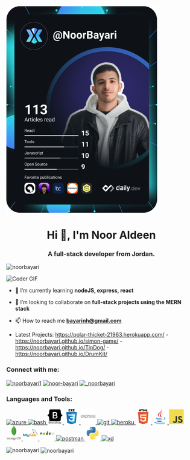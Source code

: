 <a href="https://app.daily.dev/DailyDevTips"><img src="https://github.com/NoorBayari/NoorBayari/blob/main/devcard.svg" width="400" alt="Noor Aldeen Dev Card"/></a>

<h1 align="center">Hi 👋, I'm Noor Aldeen</h1>
<h3 align="center">A full-stack developer from Jordan.</h3>

<p align="left"> <img src="https://komarev.com/ghpvc/?username=noorbayari" alt="noorbayari" /> </p>

 <img src="https://gist.github.com/Prince-Shivaram/106aa0f37f016eda7ec65de5acb90471/raw/760aff1fe331f8a445d4573aa88fd2ec16e72b83/My-work.gif" alt="Coder GIF" >

- 🌱 I’m currently learning **nodeJS, express, react**

- 👯 I’m looking to collaborate on **full-stack projects using the MERN stack**

- 📫 How to reach me **bayarinh@gmail.com**

- Latest Projects: https://polar-thicket-21963.herokuapp.com/ - https://noorbayari.github.io/simon-game/ - https://noorbayari.github.io/TinDog/ - https://noorbayari.github.io/DrumKit/

<p align="left">
<h3 align="left">Connect with me:</h3>
<a href="https://twitter.com/noorbayari1" target="blank"><img align="center" src="https://cdn.jsdelivr.net/npm/simple-icons@3.0.1/icons/twitter.svg" alt="noorbayari1" height="30" width="40" /></a>
<a href="https://linkedin.com/in/noor-bayari" target="blank"><img align="center" src="https://cdn.jsdelivr.net/npm/simple-icons@3.0.1/icons/linkedin.svg" alt="noor-bayari" height="30" width="40" /></a>
<a href="https://instagram.com/_noorbayari" target="blank"><img align="center" src="https://cdn.jsdelivr.net/npm/simple-icons@3.0.1/icons/instagram.svg" alt="_noorbayari" height="30" width="40" /></a>
</p>

<h3 align="left">Languages and Tools:</h3>
<p align="left"> <a href="https://azure.microsoft.com/en-in/" target="_blank"> <img src="https://www.vectorlogo.zone/logos/microsoft_azure/microsoft_azure-icon.svg" alt="azure" width="40" height="40"/> </a> <a href="https://www.gnu.org/software/bash/" target="_blank"> <img src="https://www.vectorlogo.zone/logos/gnu_bash/gnu_bash-icon.svg" alt="bash" width="40" height="40"/> </a> <a href="https://getbootstrap.com" target="_blank"> <img src="https://raw.githubusercontent.com/devicons/devicon/master/icons/bootstrap/bootstrap-plain-wordmark.svg" alt="bootstrap" width="40" height="40"/> </a> <a href="https://www.w3schools.com/css/" target="_blank"> <img src="https://raw.githubusercontent.com/devicons/devicon/master/icons/css3/css3-original-wordmark.svg" alt="css3" width="40" height="40"/> </a> <a href="https://expressjs.com" target="_blank"> <img src="https://raw.githubusercontent.com/devicons/devicon/master/icons/express/express-original-wordmark.svg" alt="express" width="40" height="40"/> </a> <a href="https://git-scm.com/" target="_blank"> <img src="https://www.vectorlogo.zone/logos/git-scm/git-scm-icon.svg" alt="git" width="40" height="40"/> </a> <a href="https://heroku.com" target="_blank"> <img src="https://www.vectorlogo.zone/logos/heroku/heroku-icon.svg" alt="heroku" width="40" height="40"/> </a> <a href="https://www.w3.org/html/" target="_blank"> <img src="https://raw.githubusercontent.com/devicons/devicon/master/icons/html5/html5-original-wordmark.svg" alt="html5" width="40" height="40"/> </a> <a href="https://www.java.com" target="_blank"> <img src="https://raw.githubusercontent.com/devicons/devicon/master/icons/java/java-original.svg" alt="java" width="40" height="40"/> </a> <a href="https://developer.mozilla.org/en-US/docs/Web/JavaScript" target="_blank"> <img src="https://raw.githubusercontent.com/devicons/devicon/master/icons/javascript/javascript-original.svg" alt="javascript" width="40" height="40"/> </a> <a href="https://www.mongodb.com/" target="_blank"> <img src="https://raw.githubusercontent.com/devicons/devicon/master/icons/mongodb/mongodb-original-wordmark.svg" alt="mongodb" width="40" height="40"/> </a> <a href="https://www.mysql.com/" target="_blank"> <img src="https://raw.githubusercontent.com/devicons/devicon/master/icons/mysql/mysql-original-wordmark.svg" alt="mysql" width="40" height="40"/> </a> <a href="https://nodejs.org" target="_blank"> <img src="https://raw.githubusercontent.com/devicons/devicon/master/icons/nodejs/nodejs-original-wordmark.svg" alt="nodejs" width="40" height="40"/> </a> <a href="https://postman.com" target="_blank"> <img src="https://www.vectorlogo.zone/logos/getpostman/getpostman-icon.svg" alt="postman" width="40" height="40"/> </a> <a href="https://www.python.org" target="_blank"> <img src="https://raw.githubusercontent.com/devicons/devicon/master/icons/python/python-original.svg" alt="python" width="40" height="40"/> </a> <a href="https://www.adobe.com/products/xd.html" target="_blank"> <img src="https://cdn.worldvectorlogo.com/logos/adobe-xd.svg" alt="xd" width="40" height="40"/> </a> </p>

<p><img align="left" src="https://github-readme-stats.vercel.app/api/top-langs/?username=noorbayari&layout=compact" alt="noorbayari" /></p>

<p>&nbsp;<img align="center" src="https://github-readme-stats.vercel.app/api?username=noorbayari&show_icons=true" alt="noorbayari" /></p>

